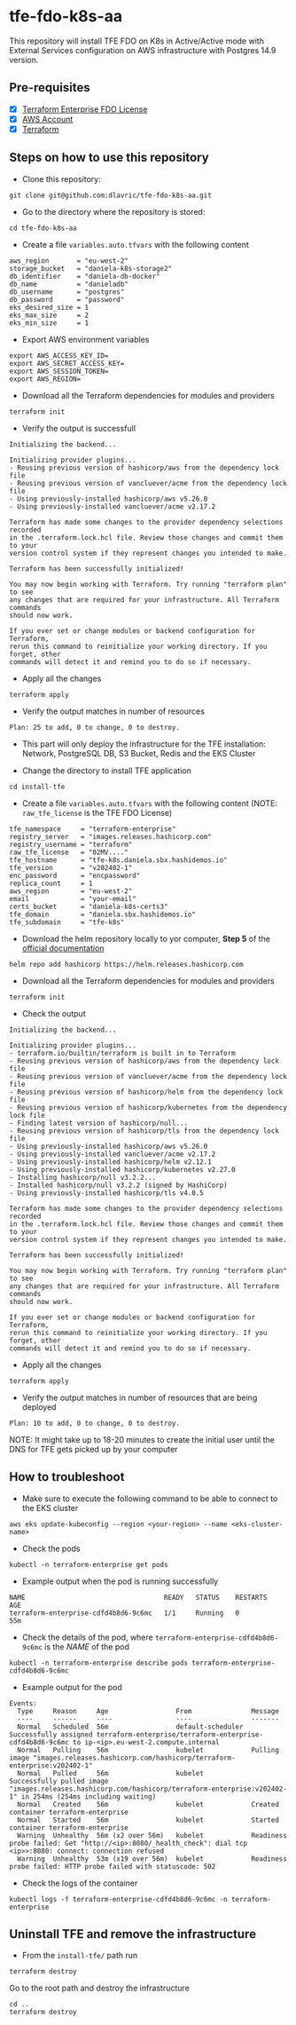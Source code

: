 # tfe-fdo-k8s-aa
This repository will install TFE FDO on K8s in Active/Active mode with External Services configuration on AWS infrastructure with Postgres 14.9 version.


## Pre-requisites

- [X] [Terraform Enterprise FDO License](https://developer.hashicorp.com/terraform/enterprise/flexible-deployments/install/requirements/license)
- [X] [AWS Account](https://aws.amazon.com/free/?gclid=Cj0KCQiAy9msBhD0ARIsANbk0A9djPCZfMAnJJ22goFzJssB-b1RfMDf9XvUYa0NuQ8old01xs4u8wIaAts9EALw_wcB&trk=65c60aef-03ac-4364-958d-38c6ccb6a7f7&sc_channel=ps&ef_id=Cj0KCQiAy9msBhD0ARIsANbk0A9djPCZfMAnJJ22goFzJssB-b1RfMDf9XvUYa0NuQ8old01xs4u8wIaAts9EALw_wcB:G:s&s_kwcid=AL!4422!3!458573551357!e!!g!!aws%20account!10908848282!107577274535&all-free-tier.sort-by=item.additionalFields.SortRank&all-free-tier.sort-order=asc&awsf.Free%20Tier%20Types=*all&awsf.Free%20Tier%20Categories=*all)
- [X] [Terraform](https://www.terraform.io/downloads)

## Steps on how to use this repository

- Clone this repository:
```shell
git clone git@github.com:dlavric/tfe-fdo-k8s-aa.git
```

- Go to the directory where the repository is stored:
```shell
cd tfe-fdo-k8s-aa
```

- Create a file `variables.auto.tfvars` with the following content
```hcl
aws_region       = "eu-west-2" 
storage_bucket   = "daniela-k8s-storage2" 
db_identifier    = "daniela-db-docker" 
db_name          = "danieladb" 
db_username      = "postgres" 
db_password      = "password" 
eks_desired_size = 1 
eks_max_size     = 2 
eks_min_size     = 1 
```

- Export AWS environment variables
```shell
export AWS_ACCESS_KEY_ID=
export AWS_SECRET_ACCESS_KEY=
export AWS_SESSION_TOKEN=
export AWS_REGION= 
```

- Download all the Terraform dependencies for modules and providers
```shell
terraform init
```

- Verify the output is successfull
```shell
Initializing the backend...

Initializing provider plugins...
- Reusing previous version of hashicorp/aws from the dependency lock file
- Reusing previous version of vancluever/acme from the dependency lock file
- Using previously-installed hashicorp/aws v5.26.0
- Using previously-installed vancluever/acme v2.17.2

Terraform has made some changes to the provider dependency selections recorded
in the .terraform.lock.hcl file. Review those changes and commit them to your
version control system if they represent changes you intended to make.

Terraform has been successfully initialized!

You may now begin working with Terraform. Try running "terraform plan" to see
any changes that are required for your infrastructure. All Terraform commands
should now work.

If you ever set or change modules or backend configuration for Terraform,
rerun this command to reinitialize your working directory. If you forget, other
commands will detect it and remind you to do so if necessary.
```

- Apply all the changes
```shell
terraform apply
```

- Verify the output matches in number of resources
```shell
Plan: 25 to add, 0 to change, 0 to destroy.
```

- This part will only deploy the infrastructure for the TFE installation: Network, PostgreSQL DB, S3 Bucket, Redis and the EKS Cluster

- Change the directory to install TFE application
```shell
cd install-tfe
```

- Create a file `variables.auto.tfvars` with the following content (NOTE: `raw_tfe_license` is the TFE FDO License)
```hcl
tfe_namespace     = "terraform-enterprise"
registry_server   = "images.releases.hashicorp.com"
registry_username = "terraform"
raw_tfe_license   = "02MV...."
tfe_hostname      = "tfe-k8s.daniela.sbx.hashidemos.io"
tfe_version       = "v202402-1"
enc_password      = "encpassword"
replica_count     = 1
aws_region        = "eu-west-2"
email             = "your-email"
certs_bucket      = "daniela-k8s-certs3"
tfe_domain        = "daniela.sbx.hashidemos.io"
tfe_subdomain     = "tfe-k8s"
```

- Download the helm repository locally to yor computer, **Step 5** of the [official documentation](https://developer.hashicorp.com/terraform/enterprise/flexible-deployments/install/kubernetes/install#2-pull-image)
```shell
helm repo add hashicorp https://helm.releases.hashicorp.com
```

- Download all the Terraform dependencies for modules and providers
```shell
terraform init
```

- Check the output
```shell
Initializing the backend...

Initializing provider plugins...
- terraform.io/builtin/terraform is built in to Terraform
- Reusing previous version of hashicorp/aws from the dependency lock file
- Reusing previous version of vancluever/acme from the dependency lock file
- Reusing previous version of hashicorp/helm from the dependency lock file
- Reusing previous version of hashicorp/kubernetes from the dependency lock file
- Finding latest version of hashicorp/null...
- Reusing previous version of hashicorp/tls from the dependency lock file
- Using previously-installed hashicorp/aws v5.26.0
- Using previously-installed vancluever/acme v2.17.2
- Using previously-installed hashicorp/helm v2.12.1
- Using previously-installed hashicorp/kubernetes v2.27.0
- Installing hashicorp/null v3.2.2...
- Installed hashicorp/null v3.2.2 (signed by HashiCorp)
- Using previously-installed hashicorp/tls v4.0.5

Terraform has made some changes to the provider dependency selections recorded
in the .terraform.lock.hcl file. Review those changes and commit them to your
version control system if they represent changes you intended to make.

Terraform has been successfully initialized!

You may now begin working with Terraform. Try running "terraform plan" to see
any changes that are required for your infrastructure. All Terraform commands
should now work.

If you ever set or change modules or backend configuration for Terraform,
rerun this command to reinitialize your working directory. If you forget, other
commands will detect it and remind you to do so if necessary.
```

- Apply all the changes
```shell
terraform apply
```

- Verify the output matches in number of resources that are being deployed
```shell
Plan: 10 to add, 0 to change, 0 to destroy.
```

NOTE: It might take up to 18-20 minutes to create the initial user until the DNS for TFE gets picked up by your computer

## How to troubleshoot

- Make sure to execute the following command to be able to connect to the EKS cluster
```shell
aws eks update-kubeconfig --region <your-region> --name <eks-cluster-name>
```

- Check the pods
```shell
kubectl -n terraform-enterprise get pods
```

- Example output when the pod is running successfully
```shell
NAME                                   READY   STATUS    RESTARTS   AGE
terraform-enterprise-cdfd4b8d6-9c6mc   1/1     Running   0          55m
```

- Check the details of the pod, where `terraform-enterprise-cdfd4b8d6-9c6mc` is the *NAME* of the pod
```shell
kubectl -n terraform-enterprise describe pods terraform-enterprise-cdfd4b8d6-9c6mc
```

- Example output for the pod
```shell
Events:
  Type     Reason     Age                 From               Message
  ----     ------     ----                ----               -------
  Normal   Scheduled  56m                 default-scheduler  Successfully assigned terraform-enterprise/terraform-enterprise-cdfd4b8d6-9c6mc to ip-<ip>.eu-west-2.compute.internal
  Normal   Pulling    56m                 kubelet            Pulling image "images.releases.hashicorp.com/hashicorp/terraform-enterprise:v202402-1"
  Normal   Pulled     56m                 kubelet            Successfully pulled image "images.releases.hashicorp.com/hashicorp/terraform-enterprise:v202402-1" in 254ms (254ms including waiting)
  Normal   Created    56m                 kubelet            Created container terraform-enterprise
  Normal   Started    56m                 kubelet            Started container terraform-enterprise
  Warning  Unhealthy  56m (x2 over 56m)   kubelet            Readiness probe failed: Get "http://<ip>:8080/_health_check": dial tcp <ip>>:8080: connect: connection refused
  Warning  Unhealthy  53m (x19 over 56m)  kubelet            Readiness probe failed: HTTP probe failed with statuscode: 502
  ```

  - Check the logs of the container
  ```shell
  kubectl logs -f terraform-enterprise-cdfd4b8d6-9c6mc -n terraform-enterprise
  ```



## Uninstall TFE and remove the infrastructure
- From the `install-tfe/` path run
```shell
terraform destroy
```

Go to the root path and destroy the infrastructure
```shell
cd ..
terraform destroy
```
